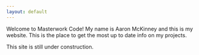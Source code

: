```yaml
---
layout: default
---
```


Welcome to Masterwork Code! My name is Aaron McKinney and this is my website.
This is the place to get the most up to date info on my projects.

This site is still under construction.


